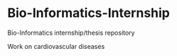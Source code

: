 Bio-Informatics-Internship
==========================

Bio-Informatics internship/thesis repository

Work on cardiovascular diseases
